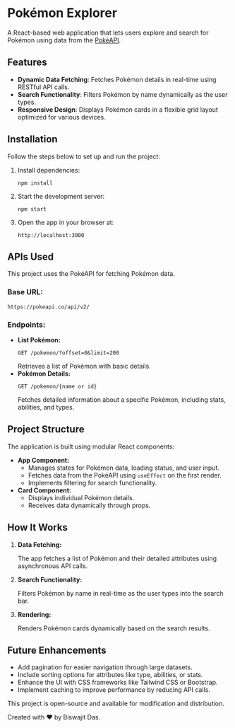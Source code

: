 <!DOCTYPE html>
<html lang="en">
<head>
    <meta charset="UTF-8">
    <meta name="viewport" content="width=device-width, initial-scale=1.0">
   
</head>
<body>
    <h1>Pokémon Explorer</h1>
    <p>A React-based web application that lets users explore and search for Pokémon using data from the <a href="https://pokeapi.co/" target="_blank">PokéAPI</a>.</p>
    <h2>Features</h2>
    <ul>
        <li><strong>Dynamic Data Fetching</strong>: Fetches Pokémon details in real-time using RESTful API calls.</li>
        <li><strong>Search Functionality</strong>: Filters Pokémon by name dynamically as the user types.</li>
        <li><strong>Responsive Design</strong>: Displays Pokémon cards in a flexible grid layout optimized for various devices.</li>
    </ul>
    <h2>Installation</h2>
    <p>Follow the steps below to set up and run the project:</p>
    <ol>
        <li>Install dependencies:
            <pre><code>npm install</code></pre>
        </li>
        <li>Start the development server:
            <pre><code>npm start</code></pre>
        </li>
        <li>Open the app in your browser at:
            <pre><code>http://localhost:3000</code></pre>
        </li>
    </ol>
    <h2>APIs Used</h2>
    <p>This project uses the PokéAPI for fetching Pokémon data.</p>
    <h3>Base URL:</h3>
    <p><code>https://pokeapi.co/api/v2/</code></p>
    <h3>Endpoints:</h3>
    <ul>
        <li><strong>List Pokémon:</strong>
            <pre><code>GET /pokemon/?offset=0&limit=200</code></pre>
            Retrieves a list of Pokémon with basic details.
        </li>
        <li><strong>Pokémon Details:</strong>
            <pre><code>GET /pokemon/{name or id}</code></pre>
            Fetches detailed information about a specific Pokémon, including stats, abilities, and types.
        </li>
    </ul>
    <h2>Project Structure</h2>
    <p>The application is built using modular React components:</p>
    <ul>
        <li><strong>App Component:</strong>
            <ul>
                <li>Manages states for Pokémon data, loading status, and user input.</li>
                <li>Fetches data from the PokéAPI using <code>useEffect</code> on the first render.</li>
                <li>Implements filtering for search functionality.</li>
            </ul>
        </li>
        <li><strong>Card Component:</strong>
            <ul>
                <li>Displays individual Pokémon details.</li>
                <li>Receives data dynamically through props.</li>
            </ul>
        </li>
    </ul>
    <h2>How It Works</h2>
    <ol>
        <li><strong>Data Fetching:</strong>
            <p>The app fetches a list of Pokémon and their detailed attributes using asynchronous API calls.</p>
        </li>
        <li><strong>Search Functionality:</strong>
            <p>Filters Pokémon by name in real-time as the user types into the search bar.</p>
        </li>
        <li><strong>Rendering:</strong>
            <p>Renders Pokémon cards dynamically based on the search results.</p>
        </li>
    </ol>
    <h2>Future Enhancements</h2>
    <ul>
        <li>Add pagination for easier navigation through large datasets.</li>
        <li>Include sorting options for attributes like type, abilities, or stats.</li>
        <li>Enhance the UI with CSS frameworks like Tailwind CSS or Bootstrap.</li>
        <li>Implement caching to improve performance by reducing API calls.</li>
    </ul>
    <p>This project is open-source and available for modification and distribution.</p>
    <footer>
        <p>Created with ❤️ by Biswajit Das.</p>
    </footer>
</body>
</html>
